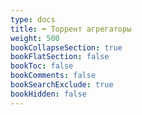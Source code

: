 ```yaml
---
type: docs
title: ➡️ Торрент агрегаторы
weight: 500
bookCollapseSection: true
bookFlatSection: false
bookToc: false
bookComments: false
bookSearchExclude: true
bookHidden: false
---
```

